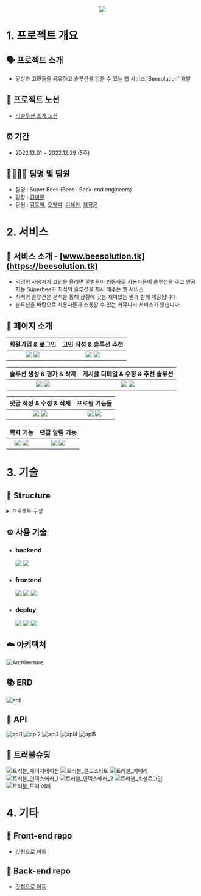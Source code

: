 <p align="center"> 
  <img src="https://user-images.githubusercontent.com/113076205/209822642-722c559c-4901-44ce-ae61-21adcbf25224.png">
 </p>

# 1. 프로젝트 개요
 ## 🗣️ 프로젝트 소개
 - 일상과 고민들을 공유하고 솔루션을 얻을 수 있는 웹 서비스 'Beesolution' 개발

## 📑 프로젝트 노션
- [비솔루션 소개 노션](https://www.notion.so/Super-Bees-AI-3-AI-Bee-solution-S-A-14f050d1286243889061802f2e7510d2)

## ⏰ 기간
 - 2022.12.01 ~ 2022.12.29 (5주)

## 👩‍👩‍👧‍👦 팀명 및 팀원
 * 팀명 : Super Bees (Bees : Back-end engineers)
 * 팀장 : [김병문](https://github.com/kbm1933)
 * 팀원 : [김동익](https://github.com/DongIkkk), [오형석](https://github.com/auberr), [이혜원](https://github.com/wonprogrammer), [최정윤](https://github.com/uniqquej)
 
# 2. 서비스
 ## 🐝 서비스 소개 - [www.beesolution.tk](https://beesolution.tk)
- 익명의 사용자가 고민을 올리면 꿀벌들이 협동하듯 사용자들이 솔루션을 주고 인공지능 Superbee가 최적의 솔루션을 제시 해주는 웹 서비스
- 최적의 솔루션은 분석을 통해 상황에 맞는 재미있는 짤과 함께 제공됩니다.
- 솔루션을 바탕으로 사용자들과 소통할 수 있는 커뮤니티 서비스가 있습니다.

## 📰 페이지 소개
| 회원가입 & 로그인 | 고민 작성 & 솔루션 추천  |
|:----------:|:----------:|
| <img src = "https://user-images.githubusercontent.com/6766202/209770786-d85266ff-be7f-4d33-90fc-4bf11396ffe8.gif" /> <img src = "https://user-images.githubusercontent.com/110454344/209803334-035a0a1b-3984-4e01-90e5-683e3d14c949.png" />  | <img src = "https://user-images.githubusercontent.com/110454344/209767124-8df558d0-ba85-40f1-9993-33be1b535be0.gif" /> <img src = "https://user-images.githubusercontent.com/110454344/209803450-836dc8cd-472e-43c7-a22f-d172062acdb8.png" />  |

| 솔루션 생성 & 평가 & 삭제  | 게시글 디테일 & 수정 & 추천 솔루션 |
|:----------:|:----------:|
| <img src = "https://user-images.githubusercontent.com/110454344/209767453-8730fafc-8f2b-4a22-9d7b-5806ec9bc212.gif" /> <img src = "https://user-images.githubusercontent.com/110454344/209803508-1b944278-225a-4895-83f0-5cd9d95d7017.png" />  | <img src = "https://user-images.githubusercontent.com/6766202/209770864-3a44bab5-22f6-4ce0-9675-7bbb9995a7d1.gif" /> <img src = "https://user-images.githubusercontent.com/110454344/209803562-9b4630dc-fd3c-41ec-ae6c-64e16661c813.png" />  |

| 댓글 작성 & 수정 & 삭제 | 프로필 기능들 |
|:----------:|:----------:|
| <img src = "https://user-images.githubusercontent.com/6766202/209770895-ed3aeb35-7272-4836-a922-97144cab34a4.gif" /> <img src = "https://user-images.githubusercontent.com/110454344/209803604-8e7097ba-6c30-4d11-9566-e6c4705be8c7.png" />  | <img src = "https://user-images.githubusercontent.com/113076205/209771362-f9e3d0d5-a326-41d6-a239-846bccc027ad.gif" /> <img src = "https://user-images.githubusercontent.com/110454344/209803640-85586fbb-ecc9-4363-9951-331b84a6f40b.png" />  |

| 쪽지 기능 | 댓글 알림 기능 |
|:----------:|:----------:|
| <img src = "https://user-images.githubusercontent.com/113076205/209771433-af8c41c2-a7e9-488c-b49d-85655954a263.gif" /> <img src = "https://user-images.githubusercontent.com/110454344/209803695-ad701e55-bf70-4d8f-afb7-23fc98099f98.png" />  | <img src = "https://user-images.githubusercontent.com/110454344/209767461-a6e425f3-c209-4ca1-94bf-8f9c887d1b3a.gif" /> <img src = "https://user-images.githubusercontent.com/110454344/209803702-7c149ba3-1529-4b63-80ca-ba24af20ff51.png" />  |

# 3. 기술

## 💾 Structure
<details>
<summary>프로젝트 구성</summary>
<div markdown="1">

<br>

```markup
Backend
├── article
│   ├── admin.py
│   ├── apps.py
│   ├── models.py
│   ├── pagination.py
│   ├── serializers.py
│   ├── tests.py
│   ├── urls.py
│   └── viewss.py
├── beesolution
│   ├── asgi.py
│   ├── settings.py
│   ├── urls.py
│   └──  wsgi.py
├── fonts
│   └── NotoSerifKR-Bold.otf
├── users
│   ├── management
│   │   ├── commands
│   │   │   ├── init.py
│   │   │   └── seed_users.py
│   │   └── init.py
│   ├── admin.py
│   ├── apps.py
│   ├── models.py
│   ├── serializers.py
│   ├── tests.py
│   ├── urls.py
│   └── viewss.py
│   load_csv.py
│   ratings.csv
│   solutions.csv
│   makesolution.py
│   manage.py
│   similarity.py
└── requirements.txt

Frontend
├── css
│   ├── alarm.css
│   ├── article_detail.css
│   ├── articles.css
│   ├── create_solution.css
│   ├── index.css
│   ├── kakao.css
│   ├── main.css
│   ├── message.css
│   ├── profile.css
│   ├── profile_detail.css
│   ├── promotion.css
│   ├── signup_userchr.css
│   ├── solution.css
│   ├── solution_collection.css
│   └──  solution_detail.css
├── imgs
│   ├── bee_logo.jpg
│   ├── beealarmoff.png
│   ├── beealarmon.png
│   ├── delete.png
│   └── sadbee.jpg
├── js
│   ├── alarm.js
│   ├── article_detail.js
│   ├── articles.js
│   ├── create_solution.js
│   ├── index.js
│   ├── kakao.js
│   ├── main.js
│   ├── message.js
│   ├── profile.js
│   ├── profile_detail.js
│   ├── promotion.js
│   ├── signup_userchr.js
│   ├── solution.js
│   ├── solution_collection.js
│   └── solution_detail.js
├── alarm.html
├── article_detail.html
├── articles.html
├── create_solution.html
├── index.html
├── kakao.html
├── main.html
├── message.html
├── profile.html
├── profile_detail.html
├── promotion.html
├── signup_userchr.html
├── solution.html
├── solution_collection.html
└── solution_detail.html

```
</div>
</details>

## ⚙️ 사용 기술 
- ### backend
  <img src="https://img.shields.io/badge/python-3.9.10-3776AB?style=for-the-badge&logo=python&logoColor=white"> <img src="https://img.shields.io/badge/django-092E20?style=for-the-badge&logo=django&logoColor=white">

- ### frontend
  <img src="https://img.shields.io/badge/html5-E34F26?style=for-the-badge&logo=html5&logoColor=white"> <img src="https://img.shields.io/badge/css-1572B6?style=for-the-badge&logo=css3&logoColor=white"> <img src="https://img.shields.io/badge/javascript-F7DF1E?style=for-the-badge&logo=javascript&logoColor=black">

- ### deploy
  <img src="https://img.shields.io/badge/Docker-2496ED?style=for-the-badge&logo=Docker&logoColor=white"> <img src="https://img.shields.io/badge/NGINX-009639?style=for-the-badge&logo=NGINX&logoColor=white"> <img src="https://img.shields.io/badge/amazonaws-232F3E?style=for-the-badge&logo=amazonaws&logoColor=white">

## ☁️ 아키텍쳐
![Architecture](https://user-images.githubusercontent.com/110454344/209760652-a7cb73b2-6c98-44e6-975e-3f69172f0776.png)

## 📚 ERD
![erd](https://user-images.githubusercontent.com/110454344/209818607-cbb277d7-5b96-4531-a267-b138c955b1b8.png)

## 👀 API
![api1](https://user-images.githubusercontent.com/110454344/209745638-e2883189-506b-4b88-a727-f89aac9c1856.jpg)
![api2](https://user-images.githubusercontent.com/110454344/209746719-1f939ad7-f55f-4e33-ada9-6ff7448a267c.jpg)
![api3](https://user-images.githubusercontent.com/110454344/209745695-2950ea01-b58c-4884-bdd9-cce100495676.jpg)
![api4](https://user-images.githubusercontent.com/110454344/209745697-ccf4dd3c-1ad4-4bb0-8c39-3f8af1e57025.jpg)
![api5](https://user-images.githubusercontent.com/110454344/209746724-f8745f13-e023-40ed-897e-c214a73eb3db.jpg)

## 🔫 트러블슈팅
![트러블_페이지네이션](https://user-images.githubusercontent.com/55372753/207770225-b45f451e-d4e5-4683-9a32-f986f7c37ea5.png)
![트러블_콜드스타트](https://user-images.githubusercontent.com/55372753/207770235-30a4b703-bdc8-40cd-b806-24dd5923a652.png)
![트러블_키에러](https://user-images.githubusercontent.com/55372753/207770247-ac7c1218-1102-403d-81de-91739add5e28.png)
![트러블_인덱스에러_1](https://user-images.githubusercontent.com/55372753/207770259-a0690844-82d1-4ae5-91e5-f7e85ad216e0.png)
![트러블_인덱스에러_2](https://user-images.githubusercontent.com/55372753/207770268-b009f0c5-88b4-44bd-8d25-a3303c24148f.png)
![트러블_소셜로그인](https://user-images.githubusercontent.com/55372753/207770283-5218086c-71c2-47be-8367-045e7dee98d3.png)
![트러블_도커 에러](https://user-images.githubusercontent.com/113076205/209823788-e97f2c68-b523-4ba3-934b-d12893edb549.png)

# 4. 기타 
 ## 🐥 Front-end repo
- [깃헙으로 이동](https://github.com/kbm1933/B2_Bee_Solution_Front)

 ## 🐝 Back-end repo
- [깃헙으로 이동](https://github.com/kbm1933/B2_Bee_Solution_Back)

